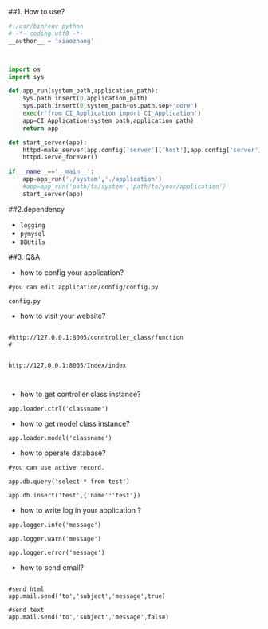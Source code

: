 ##1. How to use?

```python
#!/usr/bin/env python
# -*- coding:utf8 -*-
__author__ = 'xiaozhang'



import os
import sys

def app_run(system_path,application_path):
    sys.path.insert(0,application_path)
    sys.path.insert(0,system_path+os.path.sep+'core')
    exec(r'from CI_Application import CI_Application')
    app=CI_Application(system_path,application_path)
    return app

def start_server(app):
    httpd=make_server(app.config['server']['host'],app.config['server']['port'],app.request_hander)
    httpd.serve_forever()

if __name__=='__main__':
    app=app_run('./system','./application')
    #app=app_run('path/to/system','path/to/your/application')
    start_server(app)

```


##2.dependency

+ `logging`
+ `pymysql`
+ `DBUtils`

##3. Q&A


+ how to config your application?

```
#you can edit application/config/config.py

config.py

```

+ how to visit your website?

```

#http://127.0.0.1:8005/conntroller_class/function
#


http://127.0.0.1:8005/Index/index



```


+ how to get controller class instance?

```
app.loader.ctrl('classname')

```


+ how to get model class instance?

```
app.loader.model('classname')

```

+ how to operate database?


```
#you can use active record.

app.db.query('select * from test')

app.db.insert('test',{'name':'test'})

```

+ how to write log in your application ?

```
app.logger.info('message')

app.logger.warn('message')

app.logger.error('message')

```

+ how to send email?

```

#send html
app.mail.send('to','subject','message',true)

#send text
app.mail.send('to','subject','message',false)


```
